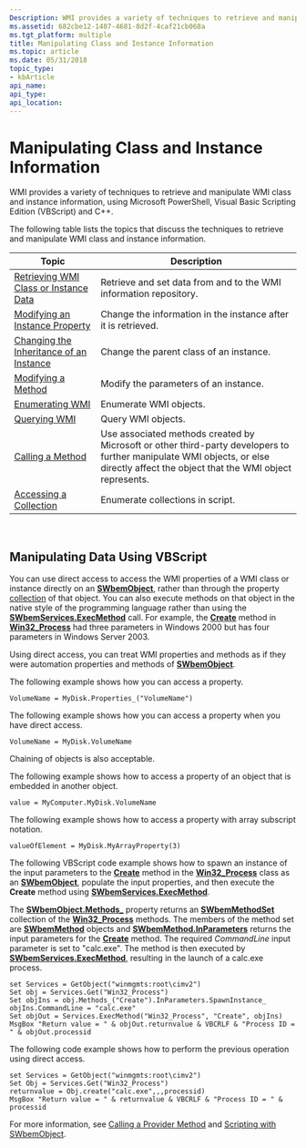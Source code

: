 ```yaml
---
Description: WMI provides a variety of techniques to retrieve and manipulate WMI class and instance information, using Microsoft PowerShell, Visual&\#160;Basic Scripting Edition (VBScript) and C++.
ms.assetid: 682cbe12-1487-4681-8d2f-4caf21cb068a
ms.tgt_platform: multiple
title: Manipulating Class and Instance Information
ms.topic: article
ms.date: 05/31/2018
topic_type: 
- kbArticle
api_name: 
api_type: 
api_location: 
---
```


# Manipulating Class and Instance Information

WMI provides a variety of techniques to retrieve and manipulate WMI class and instance information, using Microsoft PowerShell, Visual Basic Scripting Edition (VBScript) and C++.

The following table lists the topics that discuss the techniques to retrieve and manipulate WMI class and instance information.



| Topic                                                                                  | Description                                                                                                                                                                       |
|----------------------------------------------------------------------------------------|-----------------------------------------------------------------------------------------------------------------------------------------------------------------------------------|
| [Retrieving WMI Class or Instance Data](retrieving-class-or-instance-data.md)         | Retrieve and set data from and to the WMI information repository.                                                                                                                 |
| [Modifying an Instance Property](modifying-an-instance-property.md)                   | Change the information in the instance after it is retrieved.                                                                                                                     |
| [Changing the Inheritance of an Instance](changing-the-inheritance-of-an-instance.md) | Change the parent class of an instance.                                                                                                                                           |
| [Modifying a Method](modifying-a-method.md)                                           | Modify the parameters of an instance.                                                                                                                                             |
| [Enumerating WMI](enumerating-wmi.md)                                                 | Enumerate WMI objects.                                                                                                                                                            |
| [Querying WMI](querying-wmi.md)                                                       | Query WMI objects.                                                                                                                                                                |
| [Calling a Method](calling-a-method.md)                                               | Use associated methods created by Microsoft or other third-party developers to further manipulate WMI objects, or else directly affect the object that the WMI object represents. |
| [Accessing a Collection](accessing-a-collection.md)                                   | Enumerate collections in script.                                                                                                                                                  |



 

## Manipulating Data Using VBScript

You can use direct access to access the WMI properties of a WMI class or instance directly on an [**SWbemObject**](swbemobject.md), rather than through the property [collection](accessing-a-collection.md) of that object. You can also execute methods on that object in the native style of the programming language rather than using the [**SWbemServices.ExecMethod**](swbemservices-execmethod.md) call. For example, the [**Create**](/windows/desktop/CIMWin32Prov/create-method-in-class-win32-process) method in [**Win32\_Process**](/windows/desktop/CIMWin32Prov/win32-process) had three parameters in Windows 2000 but has four parameters in Windows Server 2003.

Using direct access, you can treat WMI properties and methods as if they were automation properties and methods of [**SWbemObject**](swbemobject.md).

The following example shows how you can access a property.


```VB
VolumeName = MyDisk.Properties_("VolumeName")
```



The following example shows how you can access a property when you have direct access.


```VB
VolumeName = MyDisk.VolumeName
```



Chaining of objects is also acceptable.

The following example shows how to access a property of an object that is embedded in another object.


```VB
value = MyComputer.MyDisk.VolumeName
```



The following example shows how to access a property with array subscript notation.


```VB
valueOfElement = MyDisk.MyArrayProperty(3)
```



The following VBScript code example shows how to spawn an instance of the input parameters to the [**Create**](/windows/desktop/CIMWin32Prov/create-method-in-class-win32-process) method in the [**Win32\_Process**](/windows/desktop/CIMWin32Prov/win32-process) class as an [**SWbemObject**](swbemobject.md), populate the input properties, and then execute the **Create** method using [**SWbemServices.ExecMethod**](swbemservices-execmethod.md).

The [**SWbemObject.Methods\_**](swbemobject-methods-.md) property returns an [**SWbemMethodSet**](swbemmethodset.md) collection of the [**Win32\_Process**](/windows/desktop/CIMWin32Prov/win32-process) methods. The members of the method set are [**SWbemMethod**](swbemmethod.md) objects and [**SWbemMethod.InParameters**](swbemmethod-inparameters.md) returns the input parameters for the [**Create**](/windows/desktop/CIMWin32Prov/create-method-in-class-win32-process) method. The required *CommandLine* input parameter is set to "calc.exe". The method is then executed by [**SWbemServices.ExecMethod**](swbemservices-execmethod.md), resulting in the launch of a calc.exe process.


```VB
set Services = GetObject("winmgmts:root\cimv2")
Set obj = Services.Get("Win32_Process")
Set objIns = obj.Methods_("Create").InParameters.SpawnInstance_
objIns.CommandLine = "calc.exe"
Set objOut = Services.ExecMethod("Win32_Process", "Create", objIns)
MsgBox "Return value = " & objOut.returnvalue & VBCRLF & "Process ID = " & objOut.processid
```



The following code example shows how to perform the previous operation using direct access.


```VB
set Services = GetObject("winmgmts:root\cimv2")
Set Obj = Services.Get("Win32_Process")
returnvalue = Obj.create("calc.exe",,,processid)
MsgBox "Return value = " & returnvalue & VBCRLF & "Process ID = " & processid
```



For more information, see [Calling a Provider Method](calling-a-provider-method.md) and [Scripting with SWbemObject](scripting-with-swbemobject.md).

 

 